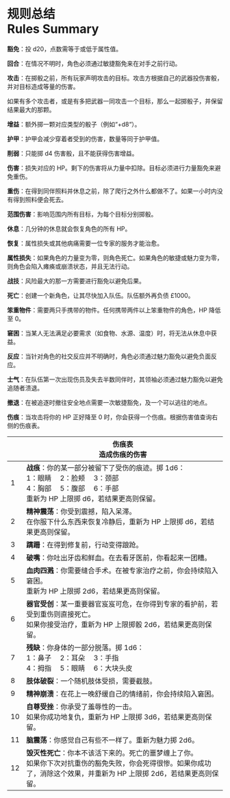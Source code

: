 # 规则总结<br>Rules Summary

**豁免**：投 d20，点数需等于或低于属性值。

**回合**：在情况不明时，角色必须通过敏捷豁免来在对手之前行动。

**攻击**：在掷骰之前，所有玩家声明攻击的目标。攻击方根据自己的武器投伤害骰，并对目标造成等量的伤害。

如果有多个攻击者，或是有多把武器一同攻击一个目标，那么一起掷骰子，并保留结果最大的那颗。

**增益**：额外掷一颗对应类型的骰子（例如“+d8“）。

**护甲**：护甲会减少穿着者受到的伤害，数量等同于护甲值。

**削弱**：只能掷 d4 伤害骰，且不能获得伤害增益。

**伤害**：损失对应的 HP。剩下的伤害将从力量中扣除。目标必须进行力量豁免来避免重伤。

**重伤**：在得到同伴照料并休息之前，除了爬行之外什么都做不了。如果一小时内没有得到照料便会死去。

**范围伤害**：影响范围内所有目标，为每个目标分别掷骰。

**休息**：几分钟的休息就会恢复角色的所有 HP。

**恢复**：属性损失或其他病痛需要一位专家的服务才能治愈。

**属性损失**：如果角色的力量变为零，则角色死亡。如果角色的敏捷或魅力变为零，则角色会陷入瘫痪或崩溃状态，并且无法行动。

**战技**：风险最大的那一方需要进行豁免以避免后果。

**死亡**：创建一个新角色，让其尽快加入队伍。队伍额外再负债 £1000。

**笨重物件**：需要两只手携带的物件。任何携带两件以上笨重物件的角色，HP 降低至 0。

**窘困**：当某人无法满足必要需求（如食物、水源、温度）时，将无法从休息中获益。

**反应**：当针对角色的社交反应并不明确时，角色必须通过魅力豁免以避免负面反应。

**士气**：在队伍第一次出现伤员及失去半数同伴时，其领袖必须通过魅力豁免以避免追随者溃退。

**撤退**：在被追逐时撤往安全地点需要一次敏捷豁免，及一个可以逃往的地点。

**伤痕**：当攻击将你的 HP 正好降至 0 时，你会获得一个伤痕。根据伤害值查询右侧的伤痕表。

|     | 伤痕表<br/>造成伤痕的伤害                                                                                                                                                     |
| --- | ----------------------------------------------------------------------------------------------------------------------------------------------------------------------------- |
| 1   | **战痕**：你的某一部分被留下了受伤的痕迹。掷 1d6：<br/>1：眼睛　 2：脸颊　 3：颈部<br/>4：胸部　 5：腹部　 6：手部<br/>重新为 HP 上限掷 d6，若结果更高则保留。                |
| 2   | **精神震荡**：你受到震撼，陷入呆滞。<br/>在你服下什么东西来恢复冷静后，重新为 HP 上限掷 d6，若结果更高则保留。                                                                |
| 3   | **蹒跚**：在得到修复前，行动变得踉跄。                                                                                                                                        |
| 4   | **破嘴**：你吐出牙齿和鲜血。在去看牙医前，你看起来一团糟。                                                                                                                    |
| 5   | **血肉四溅**：你需要缝合手术。在被专家治疗之前，你会持续陷入窘困。<br/>重新为 HP 上限掷 2d6，若结果更高则保留。                                                               |
| 6   | **器官受创**：某一重要器官岌岌可危，在你得到专家的看护前，若受到重伤则直接死亡。<br/>如果你接受治疗，重新为 HP 上限掷骰 2d6，若结果更高则保留。                               |
| 7   | **残缺**：你身体的一部分脱落。掷 1d6：<br/>1：鼻子　 2：耳朵　 3：手指<br/>4：拇指　 5：眼睛　 6：大块头皮                                                                    |
| 8   | **肢体破裂**：一个随机肢体受损，需要截肢。                                                                                                                                    |
| 9   | **精神崩溃**：在花上一晚舒缓自己的情绪前，你会持续陷入窘困。                                                                                                                  |
| 10  | **自尊受挫**：你承受了羞辱性的一击。<br/>如果你成功地复仇，重新为 HP 上限掷 3d6，若结果更高则保留。                                                                           |
| 11  | **脑震荡**：你感觉自己有些不一样了。重新为魅力掷 2d6。                                                                                                                        |
| 12  | **毁灭性死亡**：你本不该活下来的。死亡的噩梦缠上了你。<br/>如果你下次对抗重伤的豁免失败，你会死得很惨。如果你成功了，消除这个效果，并重新为 HP 上限掷 2d6，若结果更高则保留。 |
